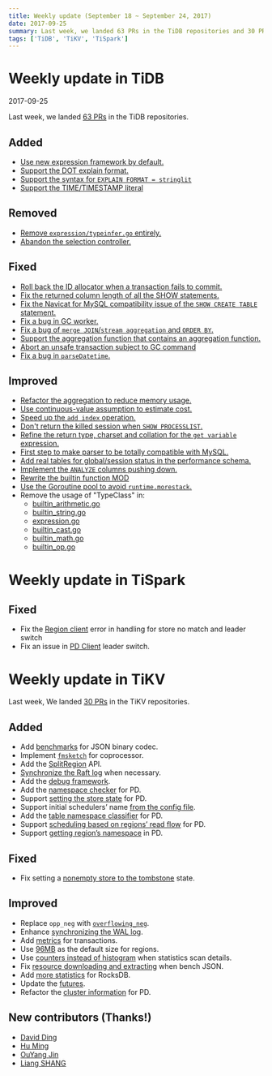 ```yaml
---
title: Weekly update (September 18 ~ September 24, 2017)
date: 2017-09-25
summary: Last week, we landed 63 PRs in the TiDB repositories and 30 PRs in the TiKV repositories.
tags: ['TiDB', 'TiKV', 'TiSpark']
---
```


# Weekly update in TiDB

2017-09-25

Last week, we landed [63 PRs](https://github.com/pingcap/tidb/pulls?utf8=%E2%9C%93&q=is:pr%20is:merged%20merged:2017-09-18..2017-09-24) in the TiDB repositories.

## Added
* [Use new expression framework by default.](https://github.com/pingcap/tidb/pull/4595)
* [Support the DOT explain format.](https://github.com/pingcap/tidb/pull/4562)
* [Support the syntax for `EXPLAIN FORMAT = stringlit`](https://github.com/pingcap/tidb/pull/4554)
* [Support the TIME/TIMESTAMP literal](https://github.com/pingcap/tidb/pull/4368)

## Removed
* [Remove `expression/typeinfer.go` entirely.](https://github.com/pingcap/tidb/pull/4611)
* [Abandon the selection controller.](https://github.com/pingcap/tidb/pull/4528)

## Fixed
* [Roll back the ID allocator when a transaction fails to commit.](https://github.com/pingcap/tidb/pull/4590)
* [Fix the returned column length of all the SHOW statements.](https://github.com/pingcap/tidb/pull/4589)
* [Fix the Navicat for MySQL compatibility issue of the `SHOW CREATE TABLE` statement.](https://github.com/pingcap/tidb/pull/4567)
* [Fix a bug in GC worker.](https://github.com/pingcap/tidb/pull/4561)
* [Fix a bug of `merge JOIN`/`stream aggregation` and `ORDER BY`.](https://github.com/pingcap/tidb/pull/4552)
* [Support the aggregation function that contains an aggregation function.](https://github.com/pingcap/tidb/pull/4511)
* [Abort an unsafe transaction subject to GC command](https://github.com/pingcap/tidb/pull/4469)
* [Fix a bug in `parseDatetime`.](https://github.com/pingcap/tidb/pull/4273)

## Improved
* [Refactor the aggregation to reduce memory usage.](https://github.com/pingcap/tidb/pull/4605)
* [Use continuous-value assumption to estimate cost.](https://github.com/pingcap/tidb/pull/4601)
* [Speed up the `add index` operation.](https://github.com/pingcap/tidb/pull/4579)
* [Don't return the killed session when `SHOW PROCESSLIST`.](https://github.com/pingcap/tidb/pull/4553)
* [Refine the return type, charset and collation for the `get variable` expression.](https://github.com/pingcap/tidb/pull/4550)
* [First step to make parser to be totally compatible with MySQL.](https://github.com/pingcap/tidb/pull/4545)
* [Add real tables for global/session status in the performance schema.](https://github.com/pingcap/tidb/pull/4523)
* [Implement the `ANALYZE` columns pushing down.](https://github.com/pingcap/tidb/pull/4522)
* [Rewrite the builtin function MOD](https://github.com/pingcap/tidb/pull/4407)
* [Use the Goroutine pool to avoid `runtime.morestack`.](https://github.com/pingcap/tidb/pull/3753)
* Remove the usage of "TypeClass" in:
    - [builtin_arithmetic.go](https://github.com/pingcap/tidb/pull/4575)
    - [builtin_string.go](https://github.com/pingcap/tidb/pull/4573)
    - [expression.go](https://github.com/pingcap/tidb/pull/4571)
    - [builtin_cast.go](https://github.com/pingcap/tidb/pull/4570)
    - [builtin_math.go](https://github.com/pingcap/tidb/pull/4568)
    - [builtin_op.go](https://github.com/pingcap/tidb/pull/4547)

# Weekly update in TiSpark

## Fixed
* Fix the [Region client](https://github.com/pingcap/tikv-client-lib-java/pull/105) error in handling for store no match and leader switch 
* Fix an issue in [PD Client](https://github.com/pingcap/tikv-client-lib-java/pull/107) leader switch.

# Weekly update in TiKV

Last week, We landed [30 PRs](https://github.com/search?utf8=%E2%9C%93&q=repo%3Apingcap%2Ftikv+repo%3Apingcap%2Fpd+is%3Apr+is%3Amerged+merged%3A2017-09-18..2017-09-24&type=Issues) in the TiKV repositories.

## Added

* Add [benchmarks](https://github.com/pingcap/tikv/pull/2285) for JSON binary codec.
* Implement [`fmsketch`](https://github.com/pingcap/tikv/pull/2286) for coprocessor.
* Add the [SplitRegion](https://github.com/pingcap/tikv/pull/2287) API.
* [Synchronize the Raft log](https://github.com/pingcap/tikv/pull/2289) when necessary.
* Add the [debug framework](https://github.com/pingcap/tikv/pull/2299).
* Add the [namespace checker](https://github.com/pingcap/pd/pull/755) for PD.
* Support [setting the store state](https://github.com/pingcap/pd/pull/757) for PD.
* Support initial schedulers’ name [from the config file](https://github.com/pingcap/pd/pull/758).
* Add the [table namespace classifier](https://github.com/pingcap/pd/pull/761) for PD.
* Support [scheduling based on regions’ read flow](https://github.com/pingcap/pd/pull/765) for PD.
* Support [getting region’s namespace](https://github.com/pingcap/pd/pull/766) in PD.

## Fixed

* Fix setting a [nonempty store to the tombstone](https://github.com/pingcap/pd/pull/758) state.

## Improved

* Replace `opp_neg` with [`overflowing_neg`](https://github.com/pingcap/tikv/pull/2301).
* Enhance [synchronizing the WAL log](https://github.com/pingcap/tikv/pull/2308).
* Add [metrics](https://github.com/pingcap/tikv/pull/2312) for transactions.
* Use [96MB](https://github.com/pingcap/tikv/pull/2313) as the default size for regions. 
* Use [counters instead of histogram](https://github.com/pingcap/tikv/pull/2319) when statistics scan details.
* Fix [resource downloading and extracting](https://github.com/pingcap/tikv/pull/2321) when bench JSON.
* Add [more statistics](https://github.com/pingcap/tikv/pull/2323) for RocksDB.
* Update the [futures](https://github.com/pingcap/tikv/pull/2326).
* Refactor the [cluster information](https://github.com/pingcap/pd/pull/767) for PD.

## New contributors (Thanks!)
* [David Ding](https://github.com/dantin)
* [Hu Ming](https://github.com/ming-relax)
* [OuYang Jin](https://github.com/qqsun8819)
* [Liang SHANG](https://github.com/LiangShang)
